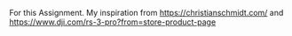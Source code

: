 For this Assignment. My inspiration from https://christianschmidt.com/ and https://www.dji.com/rs-3-pro?from=store-product-page
